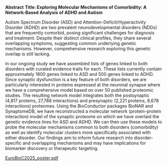 **Abstract**
**Title: Exploring Molecular Mechanisms of Comorbidity: A Network-Based Analysis of ADHD and Autism**

Autism Spectrum Disorder (ASD) and Attention-Deficit/Hyperactivity Disorder (ADHD) are two prevalent neurodevelopmental disorders (NDDs) that are frequently comorbid, posing significant challenges for diagnosis and treatment. Despite their distinct clinical profiles, they share several overlapping symptoms, suggesting common underlying genetic mechanisms.  However, comprehensive research exploring this genetic overlap is still lacking.

In our ongoing study we have assembled lists of genes linked to both disorders with curated evidence trails for each. These lists currently contain approximately 1800 genes linked to ASD and 500 genes linked to ADHD. Since synaptic dysfunction is a key feature of both disorders, we are particularly interested in proteins expressed at the neuronal synapse where we have a comprehensive model based on over 50 published proteomic studies. The resulting network model integrates both the postsynaptic (4,817 proteins, 27,788 interactions) and presynaptic (2,221 proteins, 8,678 interactions) proteomes. Using the BioConductor packages BioNAR and SynaptomeDB, we have reconstructed a molecular network (protein-protein interaction) model of the synaptic proteome on which we have overlaid the genetic evidence lines for ASD and ADHD. We can then use these models to probe the molecular mechanisms common to both disorders (comorbidity) as well as identify molecular clusters more specifically associated with either disorder. Our findings aim to inform future research into disorder-specific and overlapping mechanisms and may have implications for biomarker discovery or therapeutic targeting. 

[EuroBioC2025_poster.pdf](https://github.com/user-attachments/files/22371196/EuroBioC2025_poster.pdf)

